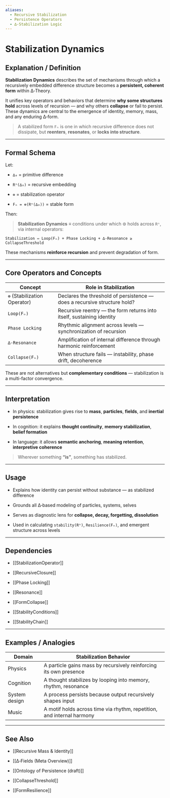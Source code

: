 ```yaml
---
aliases:
  - Recursive Stabilization
  - Persistence Operators
  - ∆‑Stabilization Logic
---
```


# Stabilization Dynamics

## Explanation / Definition

**Stabilization Dynamics** describes the set of mechanisms through which a recursively embedded difference structure becomes a **persistent, coherent form** within ∆‑Theory.

It unifies key operators and behaviors that determine **why some structures hold** across levels of recursion — and why others **collapse** or fail to persist. These dynamics are central to the emergence of identity, memory, mass, and any enduring ∆‑form.

> A stabilized form `Fₙ` is one in which recursive difference does not dissipate, but **reenters**, **resonates**, or **locks into structure**.

---

## Formal Schema

Let:

- `∆₀` = primitive difference
    
- `Rⁿ(∆₀)` = recursive embedding
    
- `⊚` = stabilization operator
    
- `Fₙ = ⊚(Rⁿ(∆₀))` = stable form
    

Then:

> **Stabilization Dynamics** ≡ conditions under which ⊚ holds across `Rⁿ`, via internal operators:

```
Stabilization ⇔ Loop(Fₙ) + Phase Locking + ∆‑Resonance ≥ CollapseThreshold
```

These mechanisms **reinforce recursion** and prevent degradation of form.

---

## Core Operators and Concepts

|Concept|Role in Stabilization|
|---|---|
|`⊚` (Stabilization Operator)|Declares the threshold of persistence — does a recursive structure hold?|
|`Loop(Fₙ)`|Recursive reentry — the form returns into itself, sustaining identity|
|`Phase Locking`|Rhythmic alignment across levels — synchronization of recursion|
|`∆‑Resonance`|Amplification of internal difference through harmonic reinforcement|
|`Collapse(Fₙ)`|When structure fails — instability, phase drift, decoherence|

These are not alternatives but **complementary conditions** — stabilization is a multi-factor convergence.

---

## Interpretation

- In physics: stabilization gives rise to **mass**, **particles**, **fields**, and **inertial persistence**
    
- In cognition: it explains **thought continuity**, **memory stabilization**, **belief formation**
    
- In language: it allows **semantic anchoring**, **meaning retention**, **interpretive coherence**
    

> Wherever something **“is”**, something has stabilized.

---

## Usage

- Explains how identity can persist without substance — as stabilized difference
    
- Grounds all ∆‑based modeling of particles, systems, selves
    
- Serves as diagnostic lens for **collapse, decay, forgetting, dissolution**
    
- Used in calculating `stability(Rⁿ)`, `Resilience(Fₙ)`, and emergent structure across levels
    

---

## Dependencies

- [[StabilizationOperator]]
    
- [[RecursiveClosure]]
    
- [[Phase Locking]]
    
- [[Resonance]]
    
- [[FormCollapse]]
    
- [[StabilityConditions]]
    
- [[StabilityChain]]
    

---

## Examples / Analogies

|Domain|Stabilization Behavior|
|---|---|
|Physics|A particle gains mass by recursively reinforcing its own presence|
|Cognition|A thought stabilizes by looping into memory, rhythm, resonance|
|System design|A process persists because output recursively shapes input|
|Music|A motif holds across time via rhythm, repetition, and internal harmony|

---

## See Also

- [[Recursive Mass & Identity]]
    
- [[∆‑Fields (Meta Overview)]]
    
- [[Ontology of Persistence (draft)]]
    
- [[CollapseThreshold]]
    
- [[FormResilience]]
    